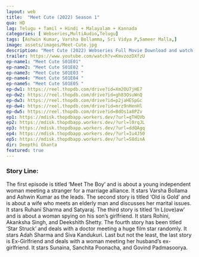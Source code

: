 ```yaml
---
layout: web
title:  "Meet Cute (2022) Season 1"
qua: HD
lag: Telugu + Tamil + Hindi + Malayalam + Kannada
categories: [ Webseries,MultiAudio,Telugu]
tags: [Ashwin Kumar, Varsha Bollamma, Sri Vidya P,Sameer Malla,]
image: assets/images/Meet-Cute.jpg
description: "Meet Cute (2022) Webseries Full Movie Download and watch online 720p low file size 500 mb."
trailer: https://www.youtube.com/watch?v=KmvzozDXfzU
ep-name1: "Meet Cute S01E01"
ep-name2: "Meet Cute S01E02 "
ep-name3: "Meet Cute S01E03 "
ep-name4: "Meet Cute S01E04 "
ep-name5: "Meet Cute S01E05 "
ep-dw1: https://reel.thopdb.com/drive?id=Xm2OU7jHE7
ep-dw2: https://reel.thopdb.com/drive?id=gh83OsuWnQ
ep-dw3: https://reel.thopdb.com/drive?id=p2jaHESpGc
ep-dw4: https://reel.thopdb.com/drive?id=mrz9nHenHl
ep-dw5: https://reel.thopdb.com/drive?id=BdOs1a8PZv
ep1: https://mdisk.thopdbapp.workers.dev/?url=qTHQVb
ep2: https://mdisk.thopdbapp.workers.dev/?url=l0rqJL
ep3: https://mdisk.thopdbapp.workers.dev/?url=ddQAgq
ep4: https://mdisk.thopdbapp.workers.dev/?url=Iu4J50
ep5: https://mdisk.thopdbapp.workers.dev/?url=S8dinA
dir: Deepthi Ghanta
featured: true
---
```


### Story Line:
The first episode is titled ‘Meet The Boy’ and is about a young independent woman meeting a stranger for a marriage alliance. It stars Varsha Bollama and Ashwin Kumar as the leads. The second story is titled ‘Old is Gold’ and is about a wife who meets an elderly man and discusses her marital issues. It stars Ruhani Sharma and Satyaraj. The third story is titled ‘In L(ove)aw’ and is about a woman spying on his son’s girlfriend. It stars Rohini, Akanksha Singh, and Deekshith Shetty. The fourth story has been titled ‘Star Struck’ and deals with a doctor meeting a huge film star randomly. It stars Adah Sharma and Siva Kandukuri. Last but not the least, the last story is Ex-Girlfriend and deals with a woman meeting her husband’s ex-girlfriend. It stars Sunaina, Sanchita Poonacha, and Govind Padmasoorya.



